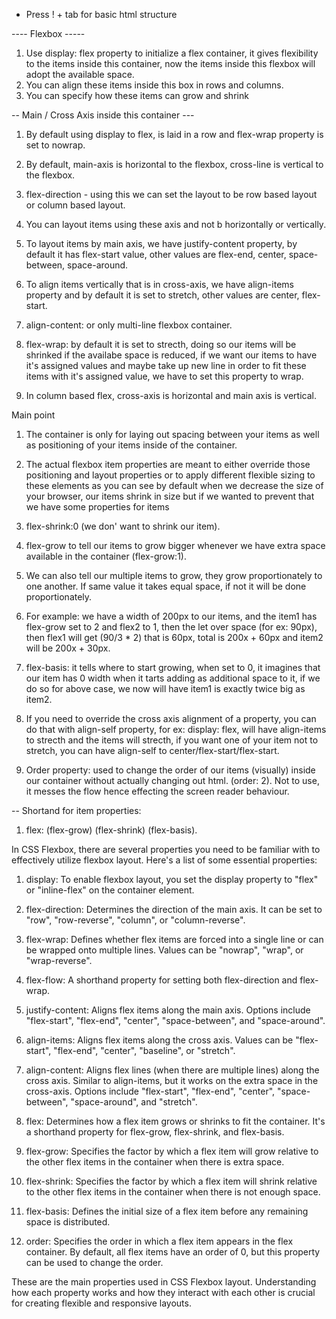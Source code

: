 - Press ! + tab for basic html structure


---- Flexbox ----- 
1. Use display: flex property to initialize a flex container, it gives flexibility to the items inside this container, now the items inside this flexbox will adopt the available space.
2. You can align these items inside this box in rows and columns. 
3. You can specify how these items can grow and shrink 

-- Main / Cross Axis inside this container ---
1. By default using display to flex, is laid in a row and flex-wrap property is set to nowrap.
2. By default, main-axis is horizontal to the flexbox, cross-line is vertical to the flexbox.

3. flex-direction - using this we can set the layout to be row based layout or column based layout.

4. You can layout items using these axis and not b horizontally or vertically.

5. To layout items by main axis, we have justify-content property, by default it has flex-start value, other values are flex-end, center, space-between, space-around. 

6. To align items vertically that is in cross-axis, we have align-items property and by default it is set to stretch, other values are center, flex-start.

7. align-content: or only multi-line flexbox container.

8. flex-wrap: by default it is set to strecth, doing so our items will be shrinked if the availabe space is reduced, if we want our items to have it's assigned values and maybe take up new line in order to fit these items with it's assigned value, we have to set this property to wrap.

9. In column based flex, cross-axis is horizontal and main axis is vertical.

Main point
1. The container is only for laying out spacing between your items as well as positioning of your items inside of the container.
2. The actual flexbox item properties are meant to either override 
those positioning and layout properties or to apply different flexible sizing to these elements as you can see by default when we decrease the size of your browser, our items shrink in size but
if we wanted to prevent that we have some properties for items

3. flex-shrink:0 (we don' want to shrink our item).

4. flex-grow to tell our items to grow bigger whenever we have extra space available in the container (flex-grow:1).
5. We can also tell our multiple items to grow, they grow proportionately to one another. If same value it takes equal space, if not it will be done proportionately.

6. For example: we have a width of 200px to our items, and the item1 has flex-grow set to 2 and flex2 to 1, then the let over space (for ex: 90px), then flex1 will get (90/3 * 2) that is 60px, total is 200x + 60px and item2 will be 200x + 30px.

7. flex-basis: it tells where to start growing, when set to 0, it imagines that our item has 0 width when it tarts adding as additional space to it, if we do so for above case, we now will have item1 is exactly twice big as item2. 

8. If you need to override the cross axis alignment of a property, you can do that with align-self property,
for ex: display: flex, will have align-items to strecth and the items will strecth, if you want one of your item not to stretch, you can have align-self to center/flex-start/flex-start.

9. Order property: used to change the order of our items (visually) inside our container without actually changing out html. (order: 2). 
Not to use, it messes the flow hence effecting the screen reader behaviour. 

-- Shortand for item properties:
1. flex: (flex-grow) (flex-shrink) (flex-basis).


In CSS Flexbox, there are several properties you need to be familiar with to effectively utilize flexbox layout. Here's a list of some essential properties:

1. display: To enable flexbox layout, you set the display property to "flex" or "inline-flex" on the container element.

2. flex-direction: Determines the direction of the main axis. It can be set to "row", "row-reverse", "column", or "column-reverse".

3. flex-wrap: Defines whether flex items are forced into a single line or can be wrapped onto multiple lines. Values can be "nowrap", "wrap", or "wrap-reverse".

4. flex-flow: A shorthand property for setting both flex-direction and flex-wrap.

5. justify-content: Aligns flex items along the main axis. Options include "flex-start", "flex-end", "center", "space-between", and "space-around".

6. align-items: Aligns flex items along the cross axis. Values can be "flex-start", "flex-end", "center", "baseline", or "stretch".

7. align-content: Aligns flex lines (when there are multiple lines) along the cross axis. Similar to align-items, but it works on the extra space in the cross-axis. Options include "flex-start", "flex-end", "center", "space-between", "space-around", and "stretch".

8. flex: Determines how a flex item grows or shrinks to fit the container. It's a shorthand property for flex-grow, flex-shrink, and flex-basis.

9. flex-grow: Specifies the factor by which a flex item will grow relative to the other flex items in the container when there is extra space.

10. flex-shrink: Specifies the factor by which a flex item will shrink relative to the other flex items in the container when there is not enough space.

11. flex-basis: Defines the initial size of a flex item before any remaining space is distributed.

12. order: Specifies the order in which a flex item appears in the flex container. By default, all flex items have an order of 0, but this property can be used to change the order.

These are the main properties used in CSS Flexbox layout. Understanding how each property works and how they interact with each other is crucial for creating flexible and responsive layouts.

